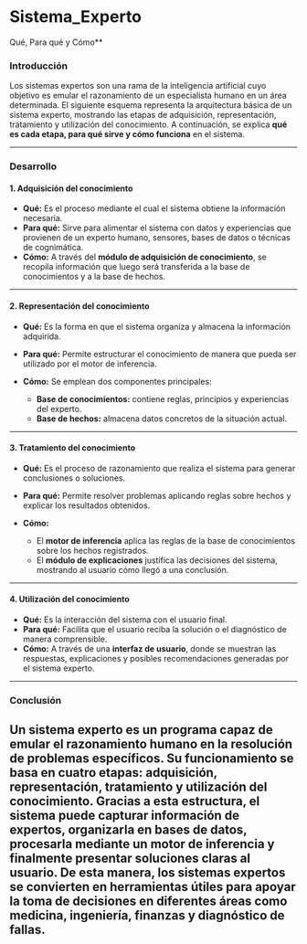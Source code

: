 # Sistema_Experto

Qué, Para qué y Cómo**

### Introducción

Los sistemas expertos son una rama de la inteligencia artificial cuyo objetivo es emular el razonamiento de un especialista humano en un área determinada. El siguiente esquema representa la arquitectura básica de un sistema experto, mostrando las etapas de adquisición, representación, tratamiento y utilización del conocimiento. A continuación, se explica **qué es cada etapa, para qué sirve y cómo funciona** en el sistema.

---

### Desarrollo

#### 1. **Adquisición del conocimiento**

* **Qué:** Es el proceso mediante el cual el sistema obtiene la información necesaria.
* **Para qué:** Sirve para alimentar el sistema con datos y experiencias que provienen de un experto humano, sensores, bases de datos o técnicas de cognimática.
* **Cómo:** A través del **módulo de adquisición de conocimiento**, se recopila información que luego será transferida a la base de conocimientos y a la base de hechos.

---

#### 2. **Representación del conocimiento**

* **Qué:** Es la forma en que el sistema organiza y almacena la información adquirida.
* **Para qué:** Permite estructurar el conocimiento de manera que pueda ser utilizado por el motor de inferencia.
* **Cómo:** Se emplean dos componentes principales:

  * **Base de conocimientos:** contiene reglas, principios y experiencias del experto.
  * **Base de hechos:** almacena datos concretos de la situación actual.

---

#### 3. **Tratamiento del conocimiento**

* **Qué:** Es el proceso de razonamiento que realiza el sistema para generar conclusiones o soluciones.
* **Para qué:** Permite resolver problemas aplicando reglas sobre hechos y explicar los resultados obtenidos.
* **Cómo:**

  * El **motor de inferencia** aplica las reglas de la base de conocimientos sobre los hechos registrados.
  * El **módulo de explicaciones** justifica las decisiones del sistema, mostrando al usuario cómo llegó a una conclusión.

---

#### 4. **Utilización del conocimiento**

* **Qué:** Es la interacción del sistema con el usuario final.
* **Para qué:** Facilita que el usuario reciba la solución o el diagnóstico de manera comprensible.
* **Cómo:** A través de una **interfaz de usuario**, donde se muestran las respuestas, explicaciones y posibles recomendaciones generadas por el sistema experto.

---

### Conclusión

Un sistema experto es un programa capaz de emular el razonamiento humano en la resolución de problemas específicos. Su funcionamiento se basa en cuatro etapas: adquisición, representación, tratamiento y utilización del conocimiento. Gracias a esta estructura, el sistema puede capturar información de expertos, organizarla en bases de datos, procesarla mediante un motor de inferencia y finalmente presentar soluciones claras al usuario. De esta manera, los sistemas expertos se convierten en herramientas útiles para apoyar la toma de decisiones en diferentes áreas como medicina, ingeniería, finanzas y diagnóstico de fallas.
---
